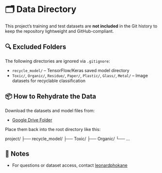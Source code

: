 # 🗂️ Data Directory

This project’s training and test datasets are **not included** in the Git history to keep the repository lightweight and GitHub-compliant.

## 🔍 Excluded Folders

The following directories are ignored via `.gitignore`:

- `recycle_model/` – TensorFlow/Keras saved model directory
- `Toxic/`, `Organic/`, `Residue/`, `Paper/`, `Plastic/`, `Glass/`, `Metal/` – Image datasets for recyclable classification

## 📦 How to Rehydrate the Data

Download the datasets and model files from:

- [Google Drive Folder](https://drive.google.com/your-link-here)

Place them back into the root directory like this:

project/ ├── recycle_model/ ├── Toxic/ ├── Organic/ └── ...


## 📝 Notes

- For questions or dataset access, contact [leonardphokane](mailto:your-email@example.com)
